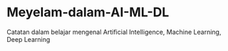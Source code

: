 # Meyelam-dalam-AI-ML-DL
Catatan dalam belajar mengenal Artificial Intelligence, Machine Learning, Deep Learning
